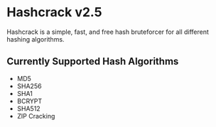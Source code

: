 # Hashcrack v2.5

Hashcrack is a simple, fast, and free hash bruteforcer for all different hashing algorithms.

## Currently Supported Hash Algorithms

- MD5
- SHA256
- SHA1
- BCRYPT
- SHA512
- ZIP Cracking
